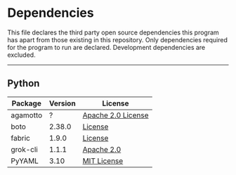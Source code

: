 # Dependencies

This file declares the third party open source dependencies this program has apart from those existing in this repository. Only dependencies required for the program to run are declared. Development dependencies are excluded.

* * *

## Python

Package | Version | License
------- | ------- | -------
agamotto | ? | [Apache 2.0 License](https://github.com/GrokSolutions/agamotto/blob/master/LICENSE)
boto | 2.38.0 | [License](https://github.com/boto/boto/blob/master/LICENSE)
fabric | 1.9.0 | [License](https://github.com/fabric/fabric/blob/master/LICENSE)
grok-cli | 1.1.1 | [Apache 2.0](https://github.com/GrokSolutions/grok-cli/blob/master/LICENSE)
PyYAML | 3.10 | [MIT License](http://pyyaml.org/browser/pyyaml/trunk/LICENSE)

